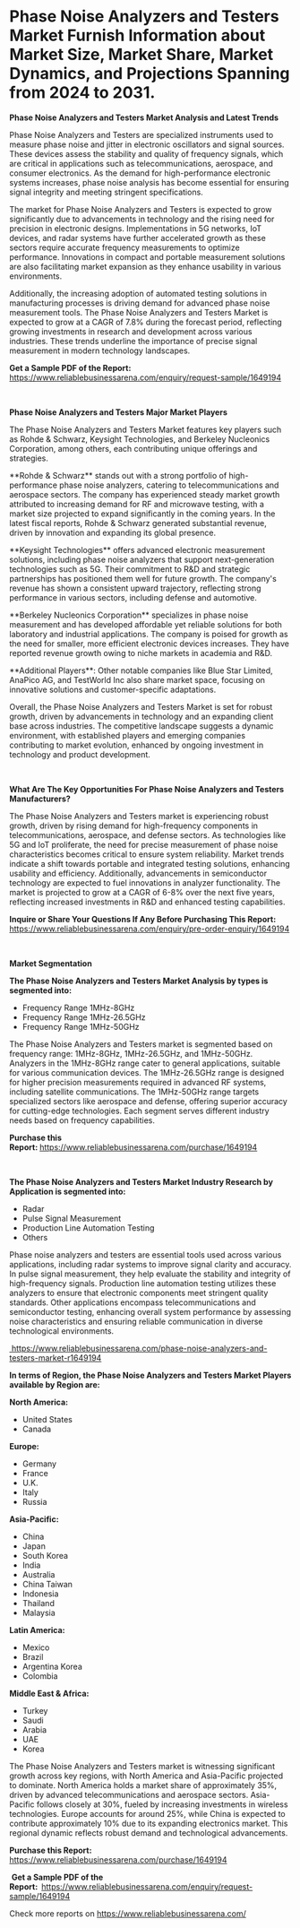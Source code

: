 <p><h1>Phase Noise Analyzers and Testers Market Furnish Information about Market Size, Market Share, Market Dynamics, and Projections Spanning from 2024 to 2031.</h1></p><p><strong>Phase Noise Analyzers and Testers Market Analysis and Latest Trends</strong></p>
<p><p>Phase Noise Analyzers and Testers are specialized instruments used to measure phase noise and jitter in electronic oscillators and signal sources. These devices assess the stability and quality of frequency signals, which are critical in applications such as telecommunications, aerospace, and consumer electronics. As the demand for high-performance electronic systems increases, phase noise analysis has become essential for ensuring signal integrity and meeting stringent specifications.</p><p>The market for Phase Noise Analyzers and Testers is expected to grow significantly due to advancements in technology and the rising need for precision in electronic designs. Implementations in 5G networks, IoT devices, and radar systems have further accelerated growth as these sectors require accurate frequency measurements to optimize performance. Innovations in compact and portable measurement solutions are also facilitating market expansion as they enhance usability in various environments.</p><p>Additionally, the increasing adoption of automated testing solutions in manufacturing processes is driving demand for advanced phase noise measurement tools. The Phase Noise Analyzers and Testers Market is expected to grow at a CAGR of 7.8% during the forecast period, reflecting growing investments in research and development across various industries. These trends underline the importance of precise signal measurement in modern technology landscapes.</p></p>
<p><strong>Get a Sample PDF of the Report:&nbsp;</strong> <a href="https://www.reliablebusinessarena.com/enquiry/request-sample/1649194?utm_campaign=1143&utm_medium=2&utm_source=Github&utm_content=ia&utm_term=29122024&utm_id=phase-noise-analyzers-and-testers">https://www.reliablebusinessarena.com/enquiry/request-sample/1649194</a></p>
<p>&nbsp;</p>
<p><strong>Phase Noise Analyzers and Testers Major Market Players</strong></p>
<p><p>The Phase Noise Analyzers and Testers Market features key players such as Rohde & Schwarz, Keysight Technologies, and Berkeley Nucleonics Corporation, among others, each contributing unique offerings and strategies.</p><p>**Rohde & Schwarz** stands out with a strong portfolio of high-performance phase noise analyzers, catering to telecommunications and aerospace sectors. The company has experienced steady market growth attributed to increasing demand for RF and microwave testing, with a market size projected to expand significantly in the coming years. In the latest fiscal reports, Rohde & Schwarz generated substantial revenue, driven by innovation and expanding its global presence.</p><p>**Keysight Technologies** offers advanced electronic measurement solutions, including phase noise analyzers that support next-generation technologies such as 5G. Their commitment to R&D and strategic partnerships has positioned them well for future growth. The company's revenue has shown a consistent upward trajectory, reflecting strong performance in various sectors, including defense and automotive.</p><p>**Berkeley Nucleonics Corporation** specializes in phase noise measurement and has developed affordable yet reliable solutions for both laboratory and industrial applications. The company is poised for growth as the need for smaller, more efficient electronic devices increases. They have reported revenue growth owing to niche markets in academia and R&D.</p><p>**Additional Players**: Other notable companies like Blue Star Limited, AnaPico AG, and TestWorld Inc also share market space, focusing on innovative solutions and customer-specific adaptations.</p><p>Overall, the Phase Noise Analyzers and Testers Market is set for robust growth, driven by advancements in technology and an expanding client base across industries. The competitive landscape suggests a dynamic environment, with established players and emerging companies contributing to market evolution, enhanced by ongoing investment in technology and product development.</p></p>
<p>&nbsp;</p>
<p><strong>What Are The Key Opportunities For Phase Noise Analyzers and Testers Manufacturers?</strong></p>
<p><p>The Phase Noise Analyzers and Testers market is experiencing robust growth, driven by rising demand for high-frequency components in telecommunications, aerospace, and defense sectors. As technologies like 5G and IoT proliferate, the need for precise measurement of phase noise characteristics becomes critical to ensure system reliability. Market trends indicate a shift towards portable and integrated testing solutions, enhancing usability and efficiency. Additionally, advancements in semiconductor technology are expected to fuel innovations in analyzer functionality. The market is projected to grow at a CAGR of 6-8% over the next five years, reflecting increased investments in R&D and enhanced testing capabilities.</p></p>
<p><strong>Inquire or Share Your Questions If Any Before Purchasing This Report:</strong> <a href="https://www.reliablebusinessarena.com/enquiry/pre-order-enquiry/1649194?utm_campaign=1143&utm_medium=2&utm_source=Github&utm_content=ia&utm_term=29122024&utm_id=phase-noise-analyzers-and-testers">https://www.reliablebusinessarena.com/enquiry/pre-order-enquiry/1649194</a></p>
<p>&nbsp;</p>
<p><strong>Market Segmentation</strong></p>
<p><strong>The Phase Noise Analyzers and Testers Market Analysis by types is segmented into:</strong></p>
<p><ul><li>Frequency Range 1MHz-8GHz</li><li>Frequency Range 1MHz-26.5GHz</li><li>Frequency Range 1MHz-50GHz</li></ul></p>
<p><p>The Phase Noise Analyzers and Testers market is segmented based on frequency range: 1MHz-8GHz, 1MHz-26.5GHz, and 1MHz-50GHz. Analyzers in the 1MHz-8GHz range cater to general applications, suitable for various communication devices. The 1MHz-26.5GHz range is designed for higher precision measurements required in advanced RF systems, including satellite communications. The 1MHz-50GHz range targets specialized sectors like aerospace and defense, offering superior accuracy for cutting-edge technologies. Each segment serves different industry needs based on frequency capabilities.</p></p>
<p><strong>Purchase this Report:&nbsp;</strong><a href="https://www.reliablebusinessarena.com/purchase/1649194?utm_campaign=1143&utm_medium=2&utm_source=Github&utm_content=ia&utm_term=29122024&utm_id=phase-noise-analyzers-and-testers">https://www.reliablebusinessarena.com/purchase/1649194</a></p>
<p>&nbsp;</p>
<p><strong>The Phase Noise Analyzers and Testers Market Industry Research by Application is segmented into:</strong></p>
<p><ul><li>Radar</li><li>Pulse Signal Measurement</li><li>Production Line Automation Testing</li><li>Others</li></ul></p>
<p><p>Phase noise analyzers and testers are essential tools used across various applications, including radar systems to improve signal clarity and accuracy. In pulse signal measurement, they help evaluate the stability and integrity of high-frequency signals. Production line automation testing utilizes these analyzers to ensure that electronic components meet stringent quality standards. Other applications encompass telecommunications and semiconductor testing, enhancing overall system performance by assessing noise characteristics and ensuring reliable communication in diverse technological environments.</p></p>
<p><a href="https://www.reliablebusinessarena.com/phase-noise-analyzers-and-testers-market-r1649194?utm_campaign=1143&utm_medium=2&utm_source=Github&utm_content=ia&utm_term=29122024&utm_id=phase-noise-analyzers-and-testers">&nbsp;https://www.reliablebusinessarena.com/phase-noise-analyzers-and-testers-market-r1649194</a></p>
<p><strong>In terms of Region, the Phase Noise Analyzers and Testers Market Players available by Region are:</strong></p>
<p>
    <p> <strong> North America: </strong>
        <ul>
            <li>United States</li>
            <li>Canada</li>
        </ul>
        </p> 
    <p> <strong> Europe: </strong>
        <ul>
            <li>Germany</li>
            <li>France</li>
            <li>U.K.</li>
            <li>Italy</li>
            <li>Russia</li>
        </ul>
        </p> 
    <p> <strong> Asia-Pacific: </strong>
        <ul>
            <li>China</li>
            <li>Japan</li>
            <li>South Korea</li>
            <li>India</li>
            <li>Australia</li>
            <li>China Taiwan</li>
            <li>Indonesia</li>
            <li>Thailand</li>
            <li>Malaysia</li>
        </ul>
        </p> 
    <p> <strong> Latin America: </strong>
        <ul>
            <li>Mexico</li>
            <li>Brazil</li>
            <li>Argentina Korea</li>
            <li>Colombia</li>
        </ul>
        </p> 
    <p> <strong> Middle East & Africa: </strong>
        <ul>
            <li>Turkey</li>
            <li>Saudi</li>
            <li>Arabia</li>
            <li>UAE</li>
            <li>Korea</li>
        </ul>
    </p>
    </p>
<p><p>The Phase Noise Analyzers and Testers market is witnessing significant growth across key regions, with North America and Asia-Pacific projected to dominate. North America holds a market share of approximately 35%, driven by advanced telecommunications and aerospace sectors. Asia-Pacific follows closely at 30%, fueled by increasing investments in wireless technologies. Europe accounts for around 25%, while China is expected to contribute approximately 10% due to its expanding electronics market. This regional dynamic reflects robust demand and technological advancements.</p></p>
<p><strong>Purchase this Report: </strong><a href="https://www.reliablebusinessarena.com/purchase/1649194?utm_campaign=1143&utm_medium=2&utm_source=Github&utm_content=ia&utm_term=29122024&utm_id=phase-noise-analyzers-and-testers">https://www.reliablebusinessarena.com/purchase/1649194</a></p>
<p>&nbsp;<strong>Get a Sample PDF of the Report:&nbsp;&nbsp;</strong><a href="https://www.reliablebusinessarena.com/enquiry/request-sample/1649194?utm_campaign=1143&utm_medium=2&utm_source=Github&utm_content=ia&utm_term=29122024&utm_id=phase-noise-analyzers-and-testers">https://www.reliablebusinessarena.com/enquiry/request-sample/1649194</a></p>
<p><strong></strong></p>
<p>Check more reports on <a href="https://www.reliablebusinessarena.com/?utm_campaign=1143&utm_medium=2&utm_source=Github&utm_content=ia&utm_term=29122024&utm_id=phase-noise-analyzers-and-testers">https://www.reliablebusinessarena.com/</a></p>